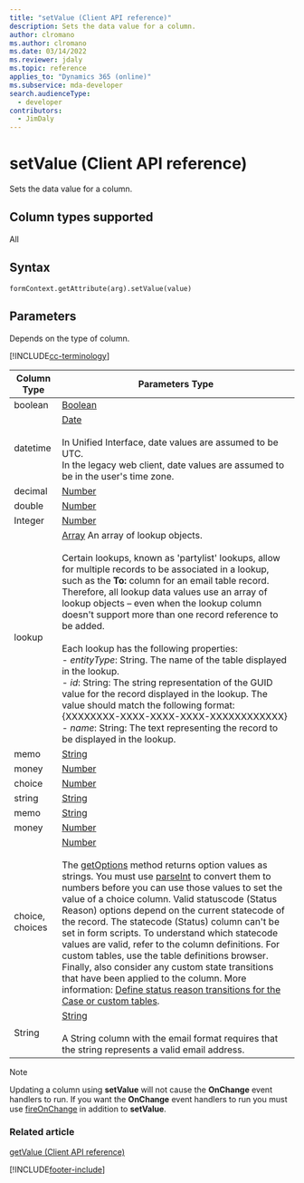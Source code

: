 ```yaml
---
title: "setValue (Client API reference)"
description: Sets the data value for a column.
author: clromano
ms.author: clromano
ms.date: 03/14/2022
ms.reviewer: jdaly
ms.topic: reference
applies_to: "Dynamics 365 (online)"
ms.subservice: mda-developer
search.audienceType: 
  - developer
contributors:
  - JimDaly
---
```

# setValue (Client API reference)

Sets the data value for a column.

## Column types supported

All

## Syntax

`formContext.getAttribute(arg).setValue(value)`

## Parameters

Depends on the type of column.

[!INCLUDE[cc-terminology](../../../../data-platform/includes/cc-terminology.md)]

| Column Type|Parameters Type|
-------|------|
| boolean| [Boolean](https://developer.mozilla.org/docs/Web/JavaScript/Reference/Global_Objects/Boolean) |
| datetime|[Date](https://developer.mozilla.org/docs/Web/JavaScript/Reference/Global_Objects/Date) <br/><br/>In Unified Interface, date values are assumed to be UTC.<br/>In the legacy web client, date values are assumed to be in the user's time zone.|
| decimal| [Number](https://developer.mozilla.org/docs/Web/JavaScript/Reference/Global_Objects/Number)|
| double| [Number](https://developer.mozilla.org/docs/Web/JavaScript/Reference/Global_Objects/Number) |
| Integer|[Number](https://developer.mozilla.org/docs/Web/JavaScript/Reference/Global_Objects/Number)|
| lookup  | [Array](https://developer.mozilla.org/docs/Web/JavaScript/Reference/Global_Objects/Array) An array of lookup objects. <br/><br/>Certain lookups, known as 'partylist' lookups, allow for multiple records to be associated in a lookup, such as the **To:** column for an email table record. Therefore, all lookup data values use an array of lookup objects – even when the lookup column doesn't support more than one record reference to be added.<br/><br/>Each lookup has the following properties:<br/>- *entityType*: String. The name of the table displayed in the lookup.<br/>- *id*: String: The string representation of the GUID value for the record displayed in the lookup. The value should match the following format: {XXXXXXXX-XXXX-XXXX-XXXX-XXXXXXXXXXXX}<br/>- *name*: String: The text representing the record to be displayed in the lookup.|
| memo  | [String](https://developer.mozilla.org/docs/Web/JavaScript/Reference/Global_Objects/String)  |
| money| [Number](https://developer.mozilla.org/docs/Web/JavaScript/Reference/Global_Objects/Number)  |
| choice | [Number](https://developer.mozilla.org/docs/Web/JavaScript/Reference/Global_Objects/Number)  |
| string | [String](https://developer.mozilla.org/docs/Web/JavaScript/Reference/Global_Objects/String)|
| memo | [String](https://developer.mozilla.org/docs/Web/JavaScript/Reference/Global_Objects/String)|
| money|[Number](https://developer.mozilla.org/docs/Web/JavaScript/Reference/Global_Objects/Number)|
| choice, choices|[Number](https://developer.mozilla.org/docs/Web/JavaScript/Reference/Global_Objects/Number)<br/><br/>The [getOptions](getOptions.md) method returns option values as strings. You must use [parseInt](https://developer.mozilla.org/docs/Web/JavaScript/Reference/Global_Objects/parseint) to convert them to numbers before you can use those values to set the value of a choice column. Valid statuscode (Status Reason) options depend on the current statecode of the record. The statecode (Status) column can't be set in form scripts. To understand which statecode values are valid, refer to the column definitions. For custom tables, use the table definitions browser. Finally, also consider any custom state transitions that have been applied to the column. More information: [Define status reason transitions for the Case or custom tables](../../../../../maker/data-platform/define-status-reason-transitions.md).| 
| String| [String](https://developer.mozilla.org/docs/Web/JavaScript/Reference/Global_Objects/String) <br/><br/> A String column with the email format requires that the string represents a valid email address.|


> [!NOTE]
> Updating a column using **setValue** will not cause the **OnChange** event handlers to run. If you want the **OnChange** event handlers to run you must use [fireOnChange](../attributes/fireOnChange.md) in addition to **setValue**.

### Related article

[getValue (Client API reference)](getValue.md)


[!INCLUDE[footer-include](../../../../../includes/footer-banner.md)]
